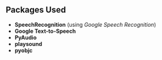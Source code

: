 ## Packages Used
- **SpeechRecognition** (using *Google Speech Recognition*)
- **Google Text-to-Speech**
- **PyAudio**
- **playsound**
- **pyobjc**